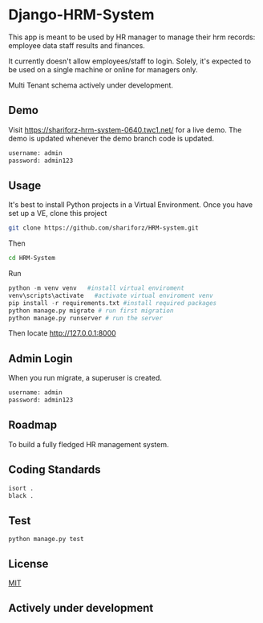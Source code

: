 # Django-HRM-System

This app is meant to be used by HR manager to manage their hrm records:
employee data
staff
results and
finances.

It currently doesn't allow employees/staff to login.
Solely, it's expected to be used on a single machine or online for managers only.

Multi Tenant schema actively under development.


## Demo
Visit https://shariforz-hrm-system-0640.twc1.net/  for a live demo. The demo is updated whenever the demo branch code is updated.
```bash
username: admin
password: admin123
```

## Usage
It's best to install Python projects in a Virtual Environment. Once you have set up a VE, clone this project

```bash
git clone https://github.com/shariforz/HRM-system.git
```
Then

```bash
cd HRM-System
```
Run

```python
python -m venv venv   #install virtual enviroment
venv\scripts\activate   #activate virtual enviroment venv
pip install -r requirements.txt #install required packages
python manage.py migrate # run first migration
python manage.py runserver # run the server
```
Then locate http://127.0.0.1:8000

## Admin Login
When you run migrate, a superuser is created.
```bash
username: admin
password: admin123
```

## Roadmap
To build a fully fledged HR management system.

## Coding Standards
```bash
isort .
black .
```

## Test
```base
python manage.py test
```

## License
[MIT](https://choosealicense.com/licenses/mit/)

## Actively under development
